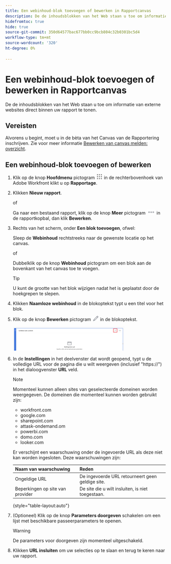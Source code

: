 ```yaml
---
title: Een webinhoud-blok toevoegen of bewerken in Rapportcanvas
description: De de inhoudsblokken van het Web staan u toe om informatie van externe websites direct binnen uw rapport te tonen.
hidefromtoc: true
hide: true
source-git-commit: 350d64577bac677bb0cc9bcb804c32b0301bc5d4
workflow-type: tm+mt
source-wordcount: '320'
ht-degree: 0%

---
```



# Een webinhoud-blok toevoegen of bewerken in Rapportcanvas

De de inhoudsblokken van het Web staan u toe om informatie van externe websites direct binnen uw rapport te tonen.

## Vereisten

Alvorens u begint, moet u in de bèta van het Canvas van de Rapportering inschrijven. Zie voor meer informatie [Bewerken van canvas melden: overzicht](/help/quicksilver/product-announcements/betas/canvas-dashboards-beta/reporting-canvas-beta-overview.md).

## Een webinhoud-blok toevoegen of bewerken

1. Klik op de knop **Hoofdmenu** pictogram ![](assets/main-menu-icon.png) in de rechterbovenhoek van Adobe Workfront klikt u op **Rapportage**.
1. Klikken **Nieuw rapport**.

   of

   Ga naar een bestaand rapport, klik op de knop **Meer** pictogram ![](assets/more-icon-27x15.png) in de rapportkopbal, dan klik **Bewerken**.

1. Rechts van het scherm, onder **Een blok toevoegen**, ofwel:

   Sleep de **Webinhoud** rechtstreeks naar de gewenste locatie op het canvas.

   of

   Dubbelklik op de knop **Webinhoud** pictogram om een blok aan de bovenkant van het canvas toe te voegen.

   >[!TIP]
   >
   >U kunt de grootte van het blok wijzigen nadat het is geplaatst door de hoekgrepen te slepen.

1. Klikken **Naamloze webinhoud** in de blokoptekst typt u een titel voor het blok.
1. Klik op de knop **Bewerken** pictogram ![](assets/edit-icon.png) in de blokoptekst.

   ![](assets/web-content-block-header-350x76.png)

1. In de **Instellingen** in het deelvenster dat wordt geopend, typt u de volledige URL voor de pagina die u wilt weergeven (inclusief &quot;https://&quot;) in het dialoogvenster **URL** veld.

   >[!NOTE]
   >
   >Momenteel kunnen alleen sites van geselecteerde domeinen worden weergegeven. De domeinen die momenteel kunnen worden gebruikt zijn:
   >   
   >   * workfront.com
   >   * google.com
   >   * sharepoint.com
   >   * attask-ondemand.om
   >   * powerbi.com
   >   * domo.com
   >   * looker.com

   Er verschijnt een waarschuwing onder de ingevoerde URL als deze niet kan worden ingesloten. Deze waarschuwingen zijn:

   | Naam van waarschuwing | Reden |
   |---|---|
   | Ongeldige URL | De ingevoerde URL retourneert geen geldige site. |
   | Beperkingen op site van provider | De site die u wilt insluiten, is niet toegestaan. |

   {style="table-layout:auto"}

1. (Optioneel) Klik op de knop **Parameters doorgeven** schakelen om een lijst met beschikbare passeerparameters te openen.

   >[!WARNING]
   >
   >De parameters voor doorgeven zijn momenteel uitgeschakeld.

1. Klikken **URL insluiten** om uw selecties op te slaan en terug te keren naar uw rapport.
